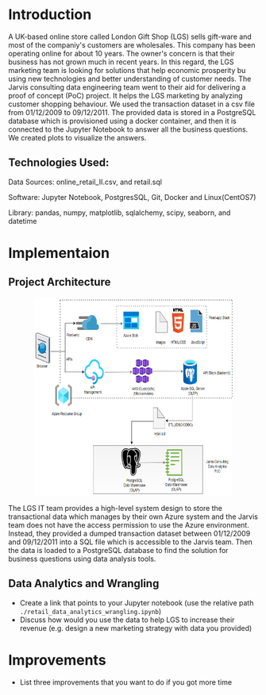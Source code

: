 # Introduction
A UK-based online store called London Gift Shop (LGS) sells gift-ware and most of the companiy's customers are
wholesales. This company has been operating online for about 10 years.
The owner's concern is that their business has not grown much in recent years. In this regard, the LGS marketing team
is looking for solutions that help economic prosperity bu using new technologies and better understanding of customer needs.
The Jarvis consulting data engineering team went to their aid for delivering a proof of concept (PoC) project.
It helps the LGS marketing by analyzing customer shopping behaviour. We used the transaction dataset in a csv file 
from 01/12/2009 to 09/12/2011. The provided data is stored in a PostgreSQL database which is provisioned using a docker 
container, and then it is connected to the Jupyter Notebook to answer all the business questions. We created plots 
to visualize the answers. 
## Technologies Used: 
Data Sources: online_retail_II.csv, and retail.sql

Software: Jupyter Notebook, PostgresSQL, Git, Docker and Linux(CentOS7)

Library: pandas, numpy, matplotlib, sqlalchemy, scipy, seaborn, and datetime
# Implementaion


## Project Architecture
<p align="center">
  <img src="https://github.com/halmasieh/-jarvis_data_eng_HomaAlmasieh/blob/develop/python_data_analytics/assets/Architecture_Data_Analytics.PNG" width="400" height="400" alt=""/>
</p>

The LGS IT team provides a high-level system design to store the transactional data which manages by their own Azure system and
the Jarvis team does not have the access permission to use the Azure environment. Instead, they provided a dumped transaction dataset
between 01/12/2009 and 09/12/2011 into a SQL file which is accessible to the Jarvis team. Then the data is loaded to a 
PostgreSQL database to find the solution for business questions using data analysis tools.  


## Data Analytics and Wrangling
- Create a link that points to your Jupyter notebook (use the relative path `./retail_data_analytics_wrangling.ipynb`)
- Discuss how would you use the data to help LGS to increase their revenue (e.g. design a new marketing strategy with data you provided)

# Improvements
- List three improvements that you want to do if you got more time